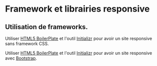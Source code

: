 # Framework et librairies responsive
## Utilisation de frameworks.

Utiliser [HTML5 BoilerPlate](https://html5boilerplate.com/) et l'outil [Initializr](http://www.initializr.com/) pour avoir un site responsive sans framework CSS.

Utiliser [HTML5 BoilerPlate](https://html5boilerplate.com/) et l'outil [Initializr](http://www.initializr.com/) pour avoir un site responsive avec [Bootstrap](http://getbootstrap.com/getting-started/).